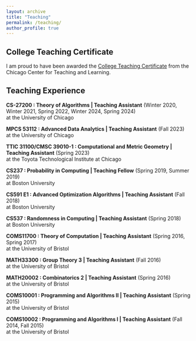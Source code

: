 ```yaml
---
layout: archive
title: "Teaching"
permalink: /teaching/
author_profile: true
---
```



## College Teaching Certificate
I am proud to have been awarded the [College Teaching Certificate](https://teaching.uchicago.edu/programs/college-teaching-certificate-program) from the Chicago Center for Teaching and Learning.

## Teaching Experience
**CS-27200 : Theory of Algorithms | Teaching Assistant** (Winter 2020, Winter 2021, Spring 2022, Winter 2024, Spring 2024)<br>
 at the University of Chicago<br>

**MPCS 53112 : Advanced Data Analytics | Teaching Assistant** (Fall 2023)<br>
 at the University of Chicago<br>

**TTIC 31100/CMSC 39010-1 : Computational and Metric Geometry | Teaching Assistant** (Spring 2023)<br>
 at the Toyota Technological Institute at Chicago<br>


**CS237 : Probability in Computing | Teaching Fellow** (Spring 2019, Summer 2019)<br>
 at Boston University<br>

**CS591 E1 : Advanced Optimization Algorithms | Teaching Assistant** (Fall 2018)<br>
 at Boston University<br>

**CS537 : Randomness in Computing | Teaching Assistant** (Spring 2018)<br>
 at Boston University<br>

**COMS11700 : Theory of Computation | Teaching Assistant** (Spring 2016, Spring 2017)<br>
 at the University of Bristol<br>

**MATH33300 : Group Theory 3 | Teaching Assistant** (Fall 2016)<br>
 at the University of Bristol<br>

**MATH20002 : Combinatorics 2 | Teaching Assistant** (Spring 2016)<br>
 at the University of Bristol<br>

**COMS10001 : Programming and Algorithms II | Teaching Assistant** (Spring 2015)<br>
 at the University of Bristol<br>

**COMS10002 : Programming and Algorithms I | Teaching Assistant** (Fall 2014, Fall 2015)<br>
 at the University of Bristol<br>
